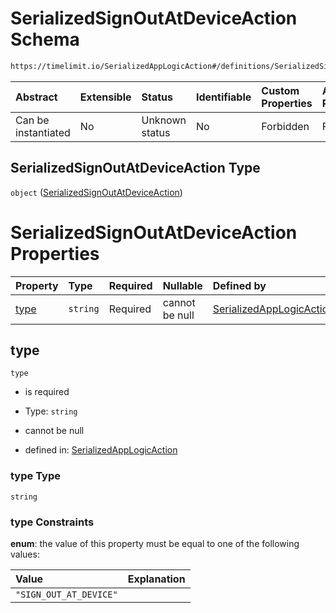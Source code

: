# SerializedSignOutAtDeviceAction Schema

```txt
https://timelimit.io/SerializedAppLogicAction#/definitions/SerializedSignOutAtDeviceAction
```



| Abstract            | Extensible | Status         | Identifiable | Custom Properties | Additional Properties | Access Restrictions | Defined In                                                                                            |
| :------------------ | :--------- | :------------- | :----------- | :---------------- | :-------------------- | :------------------ | :---------------------------------------------------------------------------------------------------- |
| Can be instantiated | No         | Unknown status | No           | Forbidden         | Forbidden             | none                | [SerializedAppLogicAction.schema.json\*](SerializedAppLogicAction.schema.json "open original schema") |

## SerializedSignOutAtDeviceAction Type

`object` ([SerializedSignOutAtDeviceAction](serializedapplogicaction-definitions-serializedsignoutatdeviceaction.md))

# SerializedSignOutAtDeviceAction Properties

| Property      | Type     | Required | Nullable       | Defined by                                                                                                                                                                                                                       |
| :------------ | :------- | :------- | :------------- | :------------------------------------------------------------------------------------------------------------------------------------------------------------------------------------------------------------------------------- |
| [type](#type) | `string` | Required | cannot be null | [SerializedAppLogicAction](serializedapplogicaction-definitions-serializedsignoutatdeviceaction-properties-type.md "https://timelimit.io/SerializedAppLogicAction#/definitions/SerializedSignOutAtDeviceAction/properties/type") |

## type



`type`

*   is required

*   Type: `string`

*   cannot be null

*   defined in: [SerializedAppLogicAction](serializedapplogicaction-definitions-serializedsignoutatdeviceaction-properties-type.md "https://timelimit.io/SerializedAppLogicAction#/definitions/SerializedSignOutAtDeviceAction/properties/type")

### type Type

`string`

### type Constraints

**enum**: the value of this property must be equal to one of the following values:

| Value                  | Explanation |
| :--------------------- | :---------- |
| `"SIGN_OUT_AT_DEVICE"` |             |
